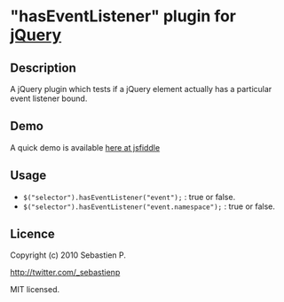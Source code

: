 "hasEventListener" plugin for [jQuery](http://jquery.com/)
================================

Description
------------
A jQuery plugin which tests if a jQuery element actually has a particular event listener bound.

Demo
-----
A quick demo is available [here at jsfiddle](http://jsfiddle.net/sebastienp/eHGqB/)

Usage
------
* `$("selector").hasEventListener("event");` : true or false.
* `$("selector").hasEventListener("event.namespace");` : true or false.

Licence
--------
Copyright (c) 2010 Sebastien P.

http://twitter.com/_sebastienp

MIT licensed.